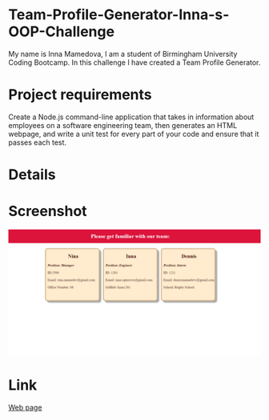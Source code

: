 # Team-Profile-Generator-Inna-s-OOP-Challenge
My name is Inna Mamedova, I am a student of Birmingham University Coding Bootcamp.
In this challenge I have created a Team Profile Generator.



# Project requirements
Create a Node.js command-line application that takes in information about employees on a software engineering team, then generates an HTML webpage, and write a unit test for every part of your code and ensure that it passes each test.



# Details




# Screenshot
![Preview image](./Assets/Screenshot-01.png)



# Link
[Web page](https://drive.google.com/file/d/1wdJO83BEPfwjqXM4-47Md614JGapFT64/view)